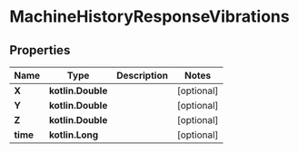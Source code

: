 
# MachineHistoryResponseVibrations

## Properties
Name | Type | Description | Notes
------------ | ------------- | ------------- | -------------
**X** | **kotlin.Double** |  |  [optional]
**Y** | **kotlin.Double** |  |  [optional]
**Z** | **kotlin.Double** |  |  [optional]
**time** | **kotlin.Long** |  |  [optional]



